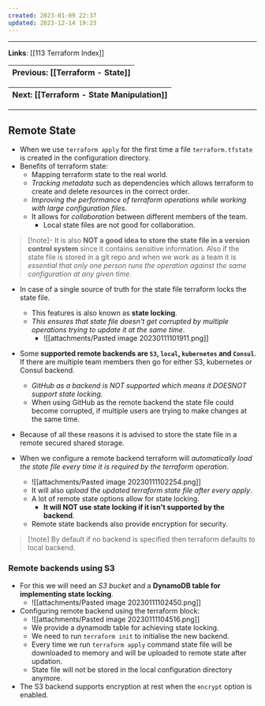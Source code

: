 ```yaml
---
created: 2023-01-09 22:37
updated: 2023-12-14 19:23
---
```

---
**Links**: [[113 Terraform Index]]

| Previous: [[Terraform - State]] |
|-|

| Next: [[Terraform - State Manipulation]] |
|-|

---
## Remote State
- When we use `terraform apply` for the first time a file `terraform.tfstate` is created in the configuration directory.
- Benefits of terraform state:
	- Mapping terraform state to the real world.
	- *Tracking metadata* such as dependencies which allows terraform to create and delete resources in the correct order.
	- *Improving the performance of terraform operations while working with large configuration files*.
	- It allows for *collaboration* between different members of the team.
		- Local state files are not good for collaboration.

> [!note]- It is also **NOT a good idea to store the state file in a version control system** since it contains sensitive information.
> Also if the state file is stored in a git repo and when we work as a team it is *essential that only one person runs the operation against the same configuration at any given time*.

- In case of a single source of truth for the state file terraform locks the state file.
	- This features is also known as **state locking**.
	- *This ensures that state file doesn't get corrupted by multiple operations trying to update it at the same time*.
		- ![[attachments/Pasted image 20230111101911.png]]
- Some **supported remote backends are `S3`, `local`, `kubernetes` and `Consul`**. If there are multiple team members then go for either S3, kubernetes or Consul backend.
	- *GitHub as a backend is NOT supported which means it DOESNOT support state locking*.
	- When using GitHub as the remote backend the state file could become corrupted, if multiple users are trying to make changes at the same time.

- Because of all these reasons it is advised to store the state file in a remote secured shared storage.
- When we configure a remote backend terraform will *automatically load the state file every time it is required by the terraform operation*.
	- ![[attachments/Pasted image 20230111102254.png]]
	- It will also *upload the updated terraform state file after every apply*.
	- A lot of remote state options allow for state locking.
		- **It will NOT use state locking if it isn't supported by the backend**.
	- Remote state backends also provide encryption for security.

> [!note] By default if no backend is specified then terraform defaults to local backend.

 
### Remote backends using S3
- For this we will need an *S3 bucket* and a **DynamoDB table for implementing state locking**.
	- ![[attachments/Pasted image 20230111102450.png]]
- Configuring remote backend using the terraform block:
	- ![[attachments/Pasted image 20230111104516.png]]
	- We provide a dynamodb table for achieving state locking.
	- We need to run `terraform init` to initialise the new backend.
	- Every time we run `terraform apply` command state file will be downloaded to memory and will be uploaded to remote state after updation.
	- State file will not be stored in the local configuration directory anymore.
- The S3 backend supports encryption at rest when the `encrypt` option is enabled.